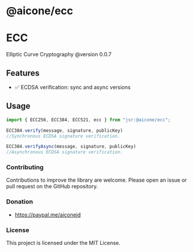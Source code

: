 # @aicone/ecc

# ECC
Elliptic Curve Cryptography
@version 0.0.7


## Features
- ✅ ECDSA verification: sync and async versions

## Usage
```js
import { ECC256, ECC384, ECC521, ecc } from "jsr:@aicone/ecc";

ECC384.verify(message, signature, publicKey)
//Synchronous ECDSA signature verification.

ECC384.verifyAsync(message, signature, publicKey)
//Asynchronous ECDSA signature verification.
```

### Contributing

Contributions to improve the library are welcome. Please open an issue or pull request on the GitHub repository.

### Donation
- https://paypal.me/aiconeid 

### License

This project is licensed under the MIT License.